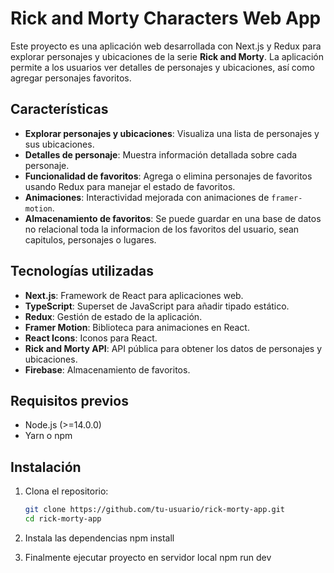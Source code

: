 # Rick and Morty Characters Web App

Este proyecto es una aplicación web desarrollada con Next.js y Redux para explorar personajes y ubicaciones de la serie **Rick and Morty**. La aplicación permite a los usuarios ver detalles de personajes y ubicaciones, así como agregar personajes favoritos.

## Características

- **Explorar personajes y ubicaciones**: Visualiza una lista de personajes y sus ubicaciones.
- **Detalles de personaje**: Muestra información detallada sobre cada personaje.
- **Funcionalidad de favoritos**: Agrega o elimina personajes de favoritos usando Redux para manejar el estado de favoritos.
- **Animaciones**: Interactividad mejorada con animaciones de `framer-motion`.
- **Almacenamiento de favoritos**: Se puede guardar en una base de datos no relacional toda la informacion de los favoritos del usuario, sean capitulos, personajes o lugares.

## Tecnologías utilizadas

- **Next.js**: Framework de React para aplicaciones web.
- **TypeScript**: Superset de JavaScript para añadir tipado estático.
- **Redux**: Gestión de estado de la aplicación.
- **Framer Motion**: Biblioteca para animaciones en React.
- **React Icons**: Iconos para React.
- **Rick and Morty API**: API pública para obtener los datos de personajes y ubicaciones.
- **Firebase**: Almacenamiento de favoritos.

## Requisitos previos

- Node.js (>=14.0.0)
- Yarn o npm

## Instalación

1. Clona el repositorio:

   ```bash
   git clone https://github.com/tu-usuario/rick-morty-app.git
   cd rick-morty-app
2. Instala las dependencias
   npm install
3. Finalmente ejecutar proyecto en servidor local
   npm run dev
